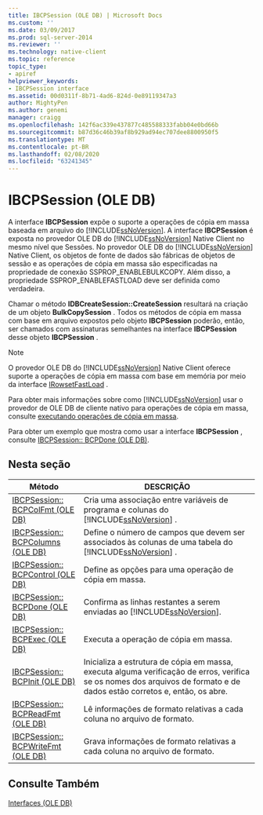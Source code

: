 ```yaml
---
title: IBCPSession (OLE DB) | Microsoft Docs
ms.custom: ''
ms.date: 03/09/2017
ms.prod: sql-server-2014
ms.reviewer: ''
ms.technology: native-client
ms.topic: reference
topic_type:
- apiref
helpviewer_keywords:
- IBCPSession interface
ms.assetid: 00d0311f-8b71-4ad6-824d-0e89119347a3
author: MightyPen
ms.author: genemi
manager: craigg
ms.openlocfilehash: 142f6ac339e437877c485588333fabb04e0bd66b
ms.sourcegitcommit: b87d36c46b39af8b929ad94ec707dee8800950f5
ms.translationtype: MT
ms.contentlocale: pt-BR
ms.lasthandoff: 02/08/2020
ms.locfileid: "63241345"
---
```

# <a name="ibcpsession-ole-db"></a>IBCPSession (OLE DB)
  A interface **IBCPSession** expõe o suporte a operações de cópia em massa baseada em arquivo do [!INCLUDE[ssNoVersion](../../includes/ssnoversion-md.md)]. A interface **IBCPSession** é exposta no provedor OLE DB do [!INCLUDE[ssNoVersion](../../includes/ssnoversion-md.md)] Native Client no mesmo nível que Sessões. No provedor OLE DB do [!INCLUDE[ssNoVersion](../../includes/ssnoversion-md.md)] Native Client, os objetos de fonte de dados são fábricas de objetos de sessão e as operações de cópia em massa são especificadas na propriedade de conexão SSPROP_ENABLEBULKCOPY. Além disso, a propriedade SSPROP_ENABLEFASTLOAD deve ser definida como verdadeira.  
  
 Chamar o método **IDBCreateSession::CreateSession** resultará na criação de um objeto **BulkCopySession** . Todos os métodos de cópia em massa com base em arquivo expostos pelo objeto **IBCPSession** poderão, então, ser chamados com assinaturas semelhantes na interface **IBCPSession** desse objeto **IBCPSession** .  
  
> [!NOTE]  
>  O provedor OLE DB do [!INCLUDE[ssNoVersion](../../includes/ssnoversion-md.md)] Native Client oferece suporte a operações de cópia em massa com base em memória por meio da interface [IRowsetFastLoad](irowsetfastload-ole-db.md) .  
  
 Para obter mais informações sobre como [!INCLUDE[ssNoVersion](../../includes/ssnoversion-md.md)] usar o provedor de OLE DB de cliente nativo para operações de cópia em massa, consulte [executando operações de cópia em massa](../native-client/features/performing-bulk-copy-operations.md).  
  
 Para obter um exemplo que mostra como usar a interface **IBCPSession** , consulte [IBCPSession:: BCPDone &#40;OLE DB&#41;](ibcpsession-bcpdone-ole-db.md).  
  
## <a name="in-this-section"></a>Nesta seção  
  
|Método|DESCRIÇÃO|  
|------------|-----------------|  
|[IBCPSession:: BCPColFmt &#40;OLE DB&#41;](ibcpsession-bcpcolfmt-ole-db.md)|Cria uma associação entre variáveis de programa e colunas do [!INCLUDE[ssNoVersion](../../includes/ssnoversion-md.md)] .|  
|[IBCPSession:: BCPColumns &#40;OLE DB&#41;](ibcpsession-bcpcolumns-ole-db.md)|Define o número de campos que devem ser associados às colunas de uma tabela do [!INCLUDE[ssNoVersion](../../includes/ssnoversion-md.md)] .|  
|[IBCPSession:: BCPControl &#40;OLE DB&#41;](ibcpsession-bcpcontrol-ole-db.md)|Define as opções para uma operação de cópia em massa.|  
|[IBCPSession:: BCPDone &#40;OLE DB&#41;](ibcpsession-bcpdone-ole-db.md)|Confirma as linhas restantes a serem enviadas ao [!INCLUDE[ssNoVersion](../../includes/ssnoversion-md.md)].|  
|[IBCPSession:: BCPExec &#40;OLE DB&#41;](ibcpsession-bcpexec-ole-db.md)|Executa a operação de cópia em massa.|  
|[IBCPSession:: BCPInit &#40;OLE DB&#41;](ibcpsession-bcpinit-ole-db.md)|Inicializa a estrutura de cópia em massa, executa alguma verificação de erros, verifica se os nomes dos arquivos de formato e de dados estão corretos e, então, os abre.|  
|[IBCPSession:: BCPReadFmt &#40;OLE DB&#41;](ibcpsession-bcpreadfmt-ole-db.md)|Lê informações de formato relativas a cada coluna no arquivo de formato.|  
|[IBCPSession:: BCPWriteFmt &#40;OLE DB&#41;](ibcpsession-bcpwritefmt-ole-db.md)|Grava informações de formato relativas a cada coluna no arquivo de formato.|  
  
## <a name="see-also"></a>Consulte Também  
 [Interfaces &#40;OLE DB&#41;](../../database-engine/dev-guide/interfaces-ole-db.md)  
  
  
